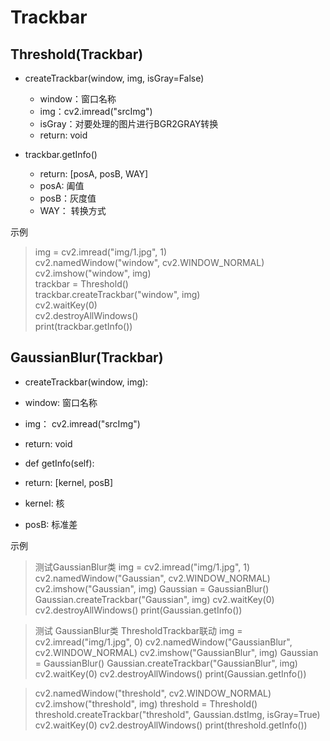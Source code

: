 Trackbar
==============================================
Threshold(Trackbar)
----------------------------------------------
* createTrackbar(window, img, isGray=False)
  * window：窗口名称
  * img：cv2.imread("srcImg")
  * isGray：对要处理的图片进行BGR2GRAY转换
  * return: void
  
* trackbar.getInfo()
  * return: [posA, posB, WAY]
  * posA: 阖值
  * posB：灰度值
  * WAY： 转换方式
  
示例
>img = cv2.imread("img/1.jpg", 1) <br>
>cv2.namedWindow("window", cv2.WINDOW_NORMAL) <br>
>cv2.imshow("window", img) <br>
>trackbar = Threshold() <br>
>trackbar.createTrackbar("window", img) <br>
>cv2.waitKey(0) <br>
>cv2.destroyAllWindows() <br>
>print(trackbar.getInfo()) <br>

GaussianBlur(Trackbar)
-----------------------------------------------
* createTrackbar(window, img):
 * window: 窗口名称
 * img： cv2.imread("srcImg")
 * return: void
 
* def getInfo(self):
 * return: [kernel, posB]
 * kernel: 核
 * posB: 标准差
 
示例
>测试GaussianBlur类
>img = cv2.imread("img/1.jpg", 1)
>cv2.namedWindow("Gaussian", cv2.WINDOW_NORMAL)
>cv2.imshow("Gaussian", img)
>Gaussian = GaussianBlur()
>Gaussian.createTrackbar("Gaussian", img)
>cv2.waitKey(0)
>cv2.destroyAllWindows()
>print(Gaussian.getInfo())

>测试 GaussianBlur类  ThresholdTrackbar联动
>img = cv2.imread("img/1.jpg", 0)
>cv2.namedWindow("GaussianBlur", cv2.WINDOW_NORMAL)
>cv2.imshow("GaussianBlur", img)
>Gaussian = GaussianBlur()
>Gaussian.createTrackbar("GaussianBlur", img)
>cv2.waitKey(0)
>cv2.destroyAllWindows()
>print(Gaussian.getInfo())
		
>cv2.namedWindow("threshold", cv2.WINDOW_NORMAL)
>cv2.imshow("threshold", img)
>threshold = Threshold()
>threshold.createTrackbar("threshold", Gaussian.dstImg, isGray=True)
>cv2.waitKey(0)
>cv2.destroyAllWindows()
>print(threshold.getInfo())
